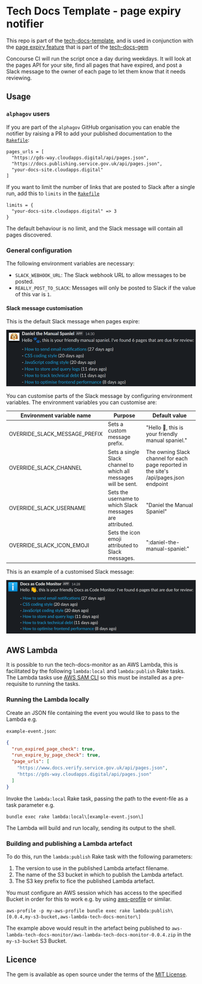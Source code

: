 # Tech Docs Template - page expiry notifier

This repo is part of the [tech-docs-template][template], and is used in
conjunction with the [page expiry feature][expiry] that is part of the
[tech-docs-gem][gem]

Concourse CI will run the script once a day during weekdays.
It will look at the pages API for your site, find all pages that have expired, and post a Slack message to the owner of each page to let them know that it needs reviewing.

[template]: https://github.com/alphagov/tech-docs-template
[expiry]: https://alphagov.github.io/tech-docs-manual/#last-reviewed-on-and-review-in
[gem]: https://github.com/alphagov/tech-docs-gem

## Usage

### `alphagov` users

If you are part of the `alphagov` GitHub organisation you can enable the notifier by raising a PR to add your published documentation to the [`Rakefile`][Rakefile]:

```
pages_urls = [
  "https://gds-way.cloudapps.digital/api/pages.json",
  "https://docs.publishing.service.gov.uk/api/pages.json",
  "your-docs-site.cloudapps.digital"
]
```

If you want to limit the number of links that are posted to Slack after a single run, add this to  `limits` in the [`Rakefile`][Rakefile]

```
limits = {
  "your-docs-site.cloudapps.digital" => 3
}
```

The default behaviour is no limit, and the Slack message will contain all pages discovered.

[Rakefile]: https://github.com/alphagov/tech-docs-monitor/blob/master/Rakefile

### General configuration

The following environment variables are necessary:

* `SLACK_WEBHOOK_URL`: The Slack webhook URL to allow messages to be posted.
* `REALLY_POST_TO_SLACK`: Messages will only be posted to Slack if the value of
  this var is `1`.

#### Slack message customisation

This is the default Slack message when pages expire:

![default-message-example](docs/images/default-message-example.png)

You can customise parts of the Slack message by configuring environment variables. The environment variables you can customise are:

| Environment variable name     | Purpose                                                         | Default value                                                                          |
|-------------------------------|-----------------------------------------------------------------|----------------------------------------------------------------------------------------|
| OVERRIDE_SLACK_MESSAGE_PREFIX | Sets a custom message prefix.                                   | "Hello :paw_prints:, this is your friendly manual spaniel."                            |
| OVERRIDE_SLACK_CHANNEL        | Sets a single Slack channel to which all messages will be sent. | The owning Slack channel for each page reported in the site's /api/pages.json endpoint |
| OVERRIDE_SLACK_USERNAME       | Sets the username to which Slack messages are attributed.       | "Daniel the Manual Spaniel"                                                            |
| OVERRIDE_SLACK_ICON_EMOJI     | Sets the icon emoji attributed to Slack messages.               | ":daniel-the-manual-spaniel:"                                                          |

This is an example of a customised Slack message:

![customised-message-example](docs/images/customised-message-example.png)

## AWS Lambda

It is possible to run the tech-docs-monitor as an AWS Lambda, this is facilitated by the following `lambda:local` and `lambda:publish` Rake tasks. The Lambda tasks use [AWS SAM CLI](https://docs.aws.amazon.com/serverless-application-model/latest/developerguide/serverless-sam-cli-install.html) so this must be installed as a pre-requisite to running the tasks.

### Running the Lambda locally

Create an JSON file containing the event you would like to pass to the Lambda e.g.

`example-event.json`:

```json
{
  "run_expired_page_check": true,
  "run_expire_by_page_check": true,
  "page_urls": [
    "https://www.docs.verify.service.gov.uk/api/pages.json",
    "https://gds-way.cloudapps.digital/api/pages.json"
  ]
}
```

Invoke the `lambda:local` Rake task, passing the path to the event-file as a task parameter e.g.

```shell
bundle exec rake lambda:local\[example-event.json\]
```

The Lambda will build and run locally, sending its output to the shell.

### Building and publishing a Lambda artefact

To do this, run the `lambda:publish` Rake task with the following parameters:
1. The version to use in the published Lambda artefact filename.
2. The name of the S3 bucket in which to publish the Lambda artefact.
3. The S3 key prefix to fice the published Lambda artefact.

You must configure an AWS session which has access to the specified Bucket in order for this to work e.g. by using [aws-profile](https://github.com/jrstarke/aws-profile) or similar. 

```shell
aws-profile -p my-aws-profile bundle exec rake lambda:publish\[0.0.4,my-s3-bucket,aws-lambda-tech-docs-monitor\]
```

The example above would result in the artefact being published to `aws-lambda-tech-docs-monitor/aws-lambda-tech-docs-monitor-0.0.4.zip` in the `my-s3-bucket` S3 Bucket.

## Licence

The gem is available as open source under the terms of the [MIT License](LICENCE).
